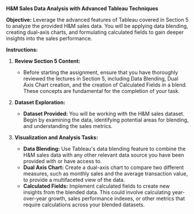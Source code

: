 

**H&M Sales Data Analysis with Advanced Tableau Techniques**

**Objective:** Leverage the advanced features of Tableau covered in Section 5 to analyze the provided H&M sales data. You will be applying data blending, creating dual-axis charts, and formulating calculated fields to gain deeper insights into the sales performance.

**Instructions:**

1. **Review Section 5 Content:**
   - Before starting the assignment, ensure that you have thoroughly reviewed the lectures in Section 5, including Data Blending, Dual Axis Chart creation, and the creation of Calculated Fields in a blend. These concepts are fundamental for the completion of your task.

2. **Dataset Exploration:**
   - **Dataset Provided:** You will be working with the H&M sales dataset. Begin by examining the data, identifying potential areas for blending, and understanding the sales metrics.

3. **Visualization and Analysis Tasks:**
   - **Data Blending:** Use Tableau's data blending feature to combine the H&M sales data with any other relevant data source you have been provided with or have access to.
   - **Dual Axis Chart:** Create a dual-axis chart to compare two different measures, such as monthly sales and the average transaction value, to provide a multifaceted view of the data.
   - **Calculated Fields:** Implement calculated fields to create new insights from the blended data. This could involve calculating year-over-year growth, sales performance indexes, or other metrics that require calculations across your blended datasets.
